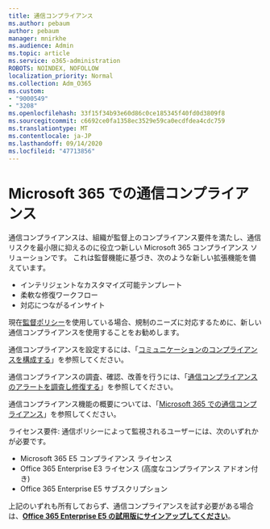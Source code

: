 ```yaml
---
title: 通信コンプライアンス
ms.author: pebaum
author: pebaum
manager: mnirkhe
ms.audience: Admin
ms.topic: article
ms.service: o365-administration
ROBOTS: NOINDEX, NOFOLLOW
localization_priority: Normal
ms.collection: Adm_O365
ms.custom:
- "9000549"
- "3208"
ms.openlocfilehash: 33f15f34b93e60d86c0ce185345f40fd0d3809f8
ms.sourcegitcommit: c6692ce0fa1358ec3529e59ca0ecdfdea4cdc759
ms.translationtype: MT
ms.contentlocale: ja-JP
ms.lasthandoff: 09/14/2020
ms.locfileid: "47713856"
---
```

# <a name="communication-compliance-in-microsoft-365"></a>Microsoft 365 での通信コンプライアンス

通信コンプライアンスは、組織が監督上のコンプライアンス要件を満たし、通信リスクを最小限に抑えるのに役立つ新しい Microsoft 365 コンプライアンス ソリューションです。 これは監督機能に基づき、次のような新しい拡張機能を備えています。

- インテリジェントなカスタマイズ可能テンプレート
- 柔軟な修復ワークフロー
- 対応につながるインサイト

現在[監督ポリシー](https://docs.microsoft.com/microsoft-365/compliance/supervision-policies)を使用している場合、規制のニーズに対応するために、新しい通信コンプライアンスを使用することをお勧めします。

通信コンプライアンスを設定するには、「[コミュニケーションのコンプライアンスを構成する](https://docs.microsoft.com/microsoft-365/compliance/communication-compliance-configure)」を参照してください。

通信コンプライアンスの調査、確認、改善を行うには、「[通信コンプライアンスのアラートを調査し修復する](https://docs.microsoft.com/microsoft-365/compliance/communication-compliance-investigate-remediate)」を参照してください。

通信コンプライアンス機能の概要については、「[Microsoft 365 での通信コンプライアンス](https://docs.microsoft.com/microsoft-365/compliance/communication-compliance)」を参照してください。

ライセンス要件: 通信ポリシーによって監視されるユーザーには、次のいずれかが必要です。

- Microsoft 365 E5 コンプライアンス ライセンス
- Office 365 Enterprise E3 ライセンス (高度なコンプライアンス アドオン付き)
- Office 365 Enterprise E5 サブスクリプション

上記のいずれも所有しておらず、通信コンプライアンスを試す必要がある場合は、**[Office 365 Enterprise E5 の試用版にサインアップしてください](https://go.microsoft.com/fwlink/p/?LinkID=698279)**。